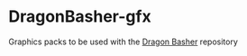 # DragonBasher-gfx
Graphics packs to be used with the [Dragon Basher](https://github.com/Quasic/DragonBasher) repository
